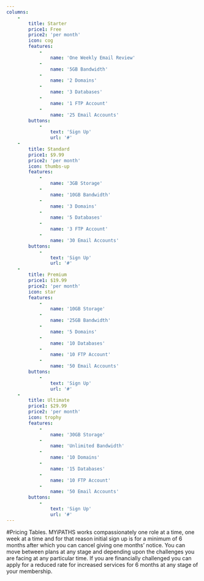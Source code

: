 ```yaml
---
columns:
    -
        title: Starter
        price1: Free
        price2: 'per month'
        icon: cog
        features:
            -
                name: 'One Weekly Email Review'
            -
                name: '5GB Bandwidth'
            -
                name: '2 Domains'
            -
                name: '3 Databases'
            -
                name: '1 FTP Account'
            -
                name: '25 Email Accounts'
        buttons:
            -
                text: 'Sign Up'
                url: '#'
    -
        title: Standard
        price1: $9.99
        price2: 'per month'
        icon: thumbs-up
        features:
            -
                name: '3GB Storage'
            -
                name: '10GB Bandwidth'
            -
                name: '3 Domains'
            -
                name: '5 Databases'
            -
                name: '3 FTP Account'
            -
                name: '30 Email Accounts'
        buttons:
            -
                text: 'Sign Up'
                url: '#'
    -
        title: Premium
        price1: $19.99
        price2: 'per month'
        icon: star
        features:
            -
                name: '10GB Storage'
            -
                name: '25GB Bandwidth'
            -
                name: '5 Domains'
            -
                name: '10 Databases'
            -
                name: '10 FTP Account'
            -
                name: '50 Email Accounts'
        buttons:
            -
                text: 'Sign Up'
                url: '#'
    -
        title: Ultimate
        price1: $29.99
        price2: 'per month'
        icon: trophy
        features:
            -
                name: '30GB Storage'
            -
                name: 'Unlimited Bandwidth'
            -
                name: '10 Domains'
            -
                name: '15 Databases'
            -
                name: '10 FTP Account'
            -
                name: '50 Email Accounts'
        buttons:
            -
                text: 'Sign Up'
                url: '#'
---
```


#Pricing Tables.
MYiPATHS works compassionately one role at a time, one week at a time and for that reason initial sign up is for a minimum of 6 months after which you can cancel giving one months’ notice. You can move between plans at any stage and depending upon the challenges you are facing at any particular time. 
If you are financially challenged you can apply for a reduced rate for increased services for 6 months at any stage of your membership.
